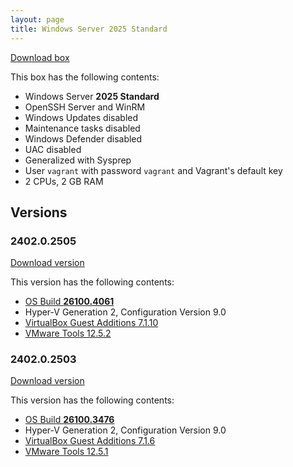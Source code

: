 ```yaml
---
layout: page
title: Windows Server 2025 Standard
---
```


[Download box][Box]

This box has the following contents:

- Windows Server **2025 Standard**
- OpenSSH Server and WinRM
- Windows Updates disabled
- Maintenance tasks disabled
- Windows Defender disabled
- UAC disabled
- Generalized with Sysprep
- User `vagrant` with password `vagrant` and Vagrant's default key
- 2 CPUs, 2 GB RAM

[Box]: https://portal.cloud.hashicorp.com/vagrant/discover/gusztavvargadr/windows-server-2025-standard

## Versions

### 2402.0.2505

[Download version][Version240202505]

This version has the following contents:

- [OS Build **26100.4061**](https://support.microsoft.com/en-us/help/5059608)
- Hyper-V Generation 2, Configuration Version 9.0
- [VirtualBox Guest Additions 7.1.10](https://www.virtualbox.org/wiki/Changelog-7.1#v10)
- [VMware Tools 12.5.2](https://techdocs.broadcom.com/us/en/vmware-cis/vsphere/tools/12-5-0/release-notes/vmware-tools-1252-release-notes.html)

[Version240202505]: https://portal.cloud.hashicorp.com/vagrant/discover/gusztavvargadr/windows-server-2025-standard/versions/2402.0.2505

### 2402.0.2503

[Download version][Version240202503]

This version has the following contents:

- [OS Build **26100.3476**](https://support.microsoft.com/en-us/help/5055285)
- Hyper-V Generation 2, Configuration Version 9.0
- [VirtualBox Guest Additions 7.1.6](https://www.virtualbox.org/wiki/Changelog-7.1#v6)
- [VMware Tools 12.5.1](https://techdocs.broadcom.com/us/en/vmware-cis/vsphere/tools/12-5-0/release-notes/vmware-tools-1251-release-notes.html)

[Version240202503]: https://portal.cloud.hashicorp.com/vagrant/discover/gusztavvargadr/windows-server-2025-standard/versions/2402.0.2503
